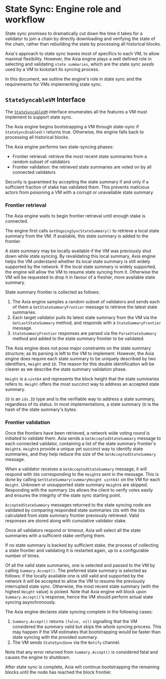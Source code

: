# State Sync: Engine role and workflow

State sync promises to dramatically cut down the time it takes for a validator to join a chain by directly downloading and verifying the state of the chain, rather than rebuilding the state by processing all historical blocks.

Axia's approach to state sync leaves most of specifics to each VM, to allow maximal flexibility. However, the Axia engine plays a well defined role in selecting and validating `state summaries`, which are the state sync *seeds* used by a VM to kickstart its syncing process.

In this document, we outline the engine's role in state sync and the requirements for VMs implementing state sync.

## `StateSyncableVM` Interface

The [`StateSyncableVM`](./state_syncable_vm.go) interface enumerates all the features a VM must implement to support state sync.

The Axia engine begins bootstrapping a VM through state-sync if `StateSyncEnabled()` returns true. Otherwise, the engine falls back to processing all historical blocks.

The Axia engine performs two state-syncing phases:

- Frontier retrieval: retrieve the most recent state summaries from a random subset of validators
- Frontier validation: the retrieved state summaries are voted on by all connected validators

Security is guaranteed by accepting the state summary if and only if a sufficient fraction of stake has validated them. This prevents malicious actors from poisoning a VM with a corrupt or unavailable state summary.

### Frontier retrieval

The Axia engine waits to begin frontier retrieval until enough stake is connected.

The engine first calls `GetOngoingSyncStateSummary()` to retrieve a local state summary from the VM. If available, this state summary is added to the frontier.

A state summary may be locally available if the VM was previously shut down while state syncing. By revalidating this local summary, Axia engine helps the VM understand whether its local state summary is still widely supported by the network. If the local state summary is widely supported, the engine will allow the VM to resume state syncing from it. Otherwise the VM will be requested to drop it in favour of a fresher, more available state summary.

State summary frontier is collected as follows:

1. The Axia engine samples a random subset of validators and sends each of them a `GetStateSummaryFrontier` message to retrieve the latest state summaries.
2. Each target validator pulls its latest state summary from the VM via the `GetLastStateSummary` method, and responds with a `StateSummaryFrontier` message.
3. `StateSummaryFrontier` responses are parsed via the `ParseStateSummary` method and added to the state summary frontier to be validated.

The Axia engine does not pose major constraints on the state summary structure; as its parsing is left to the VM to implement. However, the Axia engine does require each state summary to be uniquely described by two identifiers, `Height` and `ID`. The reason for this double identification will be clearer as we describe the state summary validation phase.

`Height` is a `uint64` and represents the block height that the state summaries refers to. `Height` offers the most succinct way to address an accepted state summary.

`ID` is an `ids.ID` type and is the verifiable way to address a state summary, regardless of its status. In most implementations, a state summary `ID` is the hash of the state summary's bytes.

### Frontier validation

Once the frontiers have been retrieved, a network wide voting round is initiated to validate them. Axia sends a `GetAcceptedStateSummary` message to each connected validator, containing a list of the state summary frontier's `Height`s. `Height`s provide a unique yet succinct way to identify state summaries, and they help reduce the size of the  `GetAcceptedStateSummary` message.

When a validator receives a `GetAcceptedStateSummary` message, it will respond with `ID`s corresponding to the `Height`s sent in the message. This is done by calling `GetStateSummary(summaryHeight uint64)` on the VM for each `Height`. Unknown or unsupported state summary `Height`s are skipped. Responding with the summary `ID`s allows the client to verify votes easily and ensures the integrity of the state sync starting point.

`AcceptedStateSummary` messages returned to the state syncing node are validated by comparing responded state summaries `ID`s with the `ID`s calculated from state summary frontier previously retrieved. Valid responses are stored along with cumulative validator stake.

Once all validators respond or timeout, Axia will select all the state summaries with a sufficient stake verifying them.

If no state summary is backed by sufficient stake, the process of collecting a state frontier and validating it is restarted again, up to a configurable number of times.

Of all the valid state summaries, one is selected and passed to the VM by calling `Summary.Accept()`. The preferred state summary is selected as follows: if the locally available one is still valid and supported by the network it will be accepted to allow the VM to resume the previously interrupted state sync. Otherwise, the most recent state summary (with the highest `Height` value) is picked. Note that Axia engine will block upon `Summary.Accept()`'s response, hence the VM should perform actual state syncing asynchronously.

The Axia engine declares state syncing complete in the following cases:

1. `Summary.Accept()` returns `(false, nil)` signalling that the VM considered the summary valid but skips the whole syncing process. This may happen if the VM estimates that bootstrapping would be faster than state syncing with the provided summary.
2. The VM sends `StateSyncDone` via the `Notify` channel.

Note that any error returned from `Summary.Accept()` is considered fatal and causes the engine to shutdown.

After state sync is complete, Axia will continue bootstrapping the remaining blocks until the node has reached the block frontier.
